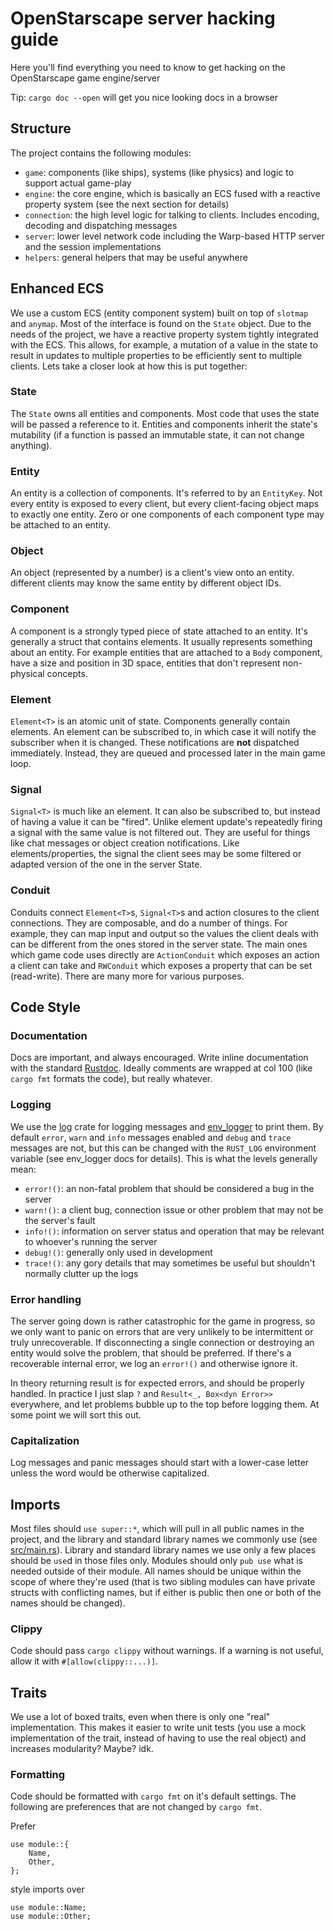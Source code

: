 # OpenStarscape server hacking guide
Here you'll find everything you need to know to get hacking on the OpenStarscape game engine/server

Tip: `cargo doc --open` will get you nice looking docs in a browser

## Structure
The project contains the following modules:
- `game`: components (like ships), systems (like physics) and logic to support actual game-play
- `engine`: the core engine, which is basically an ECS fused with a reactive property system (see the next section for details)
- `connection`: the high level logic for talking to clients. Includes encoding, decoding and dispatching messages
- `server`: lower level network code including the Warp-based HTTP server and the session implementations
- `helpers`: general helpers that may be useful anywhere

## Enhanced ECS
We use a custom ECS (entity component system) built on top of `slotmap` and `anymap`. Most of the interface is found on the `State` object. Due to the needs of the project, we have a reactive property system tightly integrated with the ECS. This allows, for example, a mutation of a value in the state to result in updates to multiple properties to be efficiently sent to multiple clients. Lets take a closer look at how this is put together:

### State
The `State` owns all entities and components. Most code that uses the state will be passed a reference to it. Entities and components inherit the state's mutability (if a function is passed an immutable state, it can not change anything).

### Entity
An entity is a collection of components. It's referred to by an `EntityKey`. Not every entity is exposed to every client, but every client-facing object maps to exactly one entity. Zero or one components of each component type may be attached to an entity.

### Object
An object (represented by a number) is a client's view onto an entity. different clients may know the same entity by different object IDs.

### Component
A component is a strongly typed piece of state attached to an entity. It's generally a struct that contains elements. It usually represents something about an entity. For example entities that are attached to a `Body` component, have a size and position in 3D space, entities that don't represent non-physical concepts.

### Element
`Element<T>` is an atomic unit of state. Components generally contain elements. An element can be subscribed to, in which case it will notify the subscriber when it is changed. These notifications are __not__ dispatched immediately. Instead, they are queued and processed later in the main game loop.

### Signal
`Signal<T>` is much like an element. It can also be subscribed to, but instead of having a value it can be "fired". Unlike element update's repeatedly firing a signal with the same value is not filtered out. They are useful for things like chat messages or object creation notifications. Like elements/properties, the signal the client sees may be some filtered or adapted version of the one in the server State.

### Conduit
Conduits connect `Element<T>`s, `Signal<T>`s and action closures to the client connections. They are composable, and do a number of things. For example, they can map input and output so the values the client deals with can be different from the ones stored in the server state. The main ones which game code uses directly are `ActionConduit` which exposes an action a client can take and `RWConduit` which exposes a property that can be set (read-write). There are many more for various purposes.

## Code Style
### Documentation
Docs are important, and always encouraged. Write inline documentation with the standard [Rustdoc](https://blog.guillaume-gomez.fr/articles/2020-03-12+Guide+on+how+to+write+documentation+for+a+Rust+crate). Ideally comments are wrapped at col 100 (like `cargo fmt` formats the code), but really whatever.

### Logging
We use the [log](https://docs.rs/log) crate for logging messages and [env_logger](https://docs.rs/env_logger) to print them. By default `error`, `warn` and `info` messages enabled and `debug` and `trace` messages are not, but this can be changed with the `RUST_LOG` environment variable (see env_logger docs for details). This is what the levels generally mean:
- `error!()`: an non-fatal problem that should be considered a bug in the server
- `warn!()`: a client bug, connection issue or other problem that may not be the server's fault
- `info!()`: information on server status and operation that may be relevant to whoever's running the server
- `debug!()`: generally only used in development
- `trace!()`: any gory details that may sometimes be useful but shouldn't normally clutter up the logs

### Error handling
The server going down is rather catastrophic for the game in progress, so we only want to panic on errors that are very unlikely to be intermittent or truly unrecoverable. If disconnecting a single connection or destroying an entity would solve the problem, that should be preferred. If there's a recoverable internal error, we log an `error!()` and otherwise ignore it.

In theory returning result is for expected errors, and should be properly handled. In practice I just slap `?` and `Result<_, Box<dyn Error>>` everywhere, and let problems bubble up to the top before logging them. At some point we will sort this out.

### Capitalization
Log messages and panic messages should start with a lower-case letter unless the word would be otherwise capitalized.

## Imports
Most files should `use super::*`, which will pull in all public names in the project, and the library and standard library names we commonly use (see [src/main.rs](src/main.rs)). Library and standard library names we use only a few places should be `use`d in those files only. Modules should only `pub use` what is needed outside of their module. All names should be unique within the scope of where they're used (that is two sibling modules can have private structs with conflicting names, but if either is public then one or both of the names should be changed).

### Clippy
Code should pass `cargo clippy` without warnings. If a warning is not useful, allow it with `#[allow(clippy::...)]`.

## Traits
We use a lot of boxed traits, even when there is only one "real" implementation. This makes it easier to write unit tests (you use a mock implementation of the trait, instead of having to use the real object) and increases modularity? Maybe? idk.

### Formatting
Code should be formatted with `cargo fmt` on it's default settings. The following are preferences that are not changed by `cargo fmt`.

Prefer
```
use module::{
    Name,
    Other,
};
```
style imports over
```
use module::Name;
use module::Other;
```
